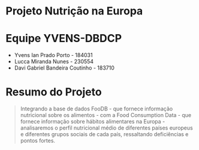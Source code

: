 # Projeto Nutrição na Europa
# Equipe YVENS-DBDCP

- Yvens Ian Prado Porto - 184031
- Lucca Miranda Nunes - 230554
- Davi Gabriel Bandeira Coutinho - 183710

# Resumo do Projeto

> Integrando a base de dados FooDB - que fornece informação nutricional sobre os alimentos - com a Food Consumption Data - que fornece informação sobre hábitos alimentares na Europa - analisaremos o perfil nutricional médio de diferentes países europeus e diferentes grupos sociais de cada país, ressaltando deficiências e pontos fortes.